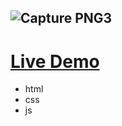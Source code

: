 ![Capture PNG3](https://user-images.githubusercontent.com/110729543/193930147-9be05cc4-d5e8-41ae-90eb-92e6f2c73e05.PNG)
--- 

# [Live Demo]( https://gihadnagy.github.io/game/)
- html
- css
- js

